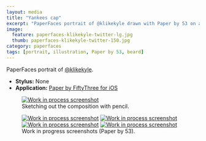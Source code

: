 ```yaml
---
layout: media
title: "Yankees cap"
excerpt: "PaperFaces portrait of @klikekyle drawn with Paper by 53 on an iPad."
image: 
  feature: paperfaces-klikekyle-twitter-lg.jpg
  thumb: paperfaces-klikekyle-twitter-150.jpg
category: paperfaces
tags: [portrait, illustration, Paper by 53, beard]
---
```


PaperFaces portrait of <a href="http://twitter.com/klikekyle">@klikekyle</a>.

* **Stylus:** None
* **Application:** [Paper by FiftyThree for iOS](http://www.fiftythree.com/paper)

<figure>
	<a href="{{ site.url }}/images/paperfaces-klikekyle-process-1-lg.jpg"><img src="{{ site.url }}/images/paperfaces-klikekyle-process-1-750.jpg" alt="Work in process screenshot"></a>
	<figcaption>Sketching out the composition with pencil.</figcaption>
</figure>

<figure class="half">
	<a href="{{ site.url }}/images/paperfaces-klikekyle-process-2-lg.jpg"><img src="{{ site.url }}/images/paperfaces-klikekyle-process-2-600.jpg" alt="Work in process screenshot"></a>
	<a href="{{ site.url }}/images/paperfaces-klikekyle-process-3-lg.jpg"><img src="{{ site.url }}/images/paperfaces-klikekyle-process-3-600.jpg" alt="Work in process screenshot"></a>
	<a href="{{ site.url }}/images/paperfaces-klikekyle-process-4-lg.jpg"><img src="{{ site.url }}/images/paperfaces-klikekyle-process-4-600.jpg" alt="Work in process screenshot"></a>
	<a href="{{ site.url }}/images/paperfaces-klikekyle-process-5-lg.jpg"><img src="{{ site.url }}/images/paperfaces-klikekyle-process-5-600.jpg" alt="Work in process screenshot"></a>
	<figcaption>Work in progress screenshots (Paper by 53).</figcaption>
</figure>